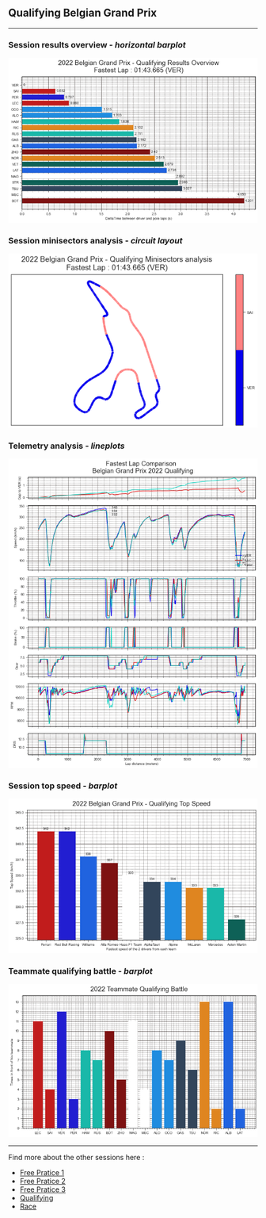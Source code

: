 ## Qualifying Belgian Grand Prix

---

### Session results overview - *horizontal barplot*

<img src="/output/2022-08-28_Belgian_Grand_Prix/qualifying_results_overview_white.png?raw=true"/>

### Session minisectors analysis - *circuit layout*

<img src="/output/2022-08-28_Belgian_Grand_Prix/qualifying_minisectors_analysis_white.png?raw=true"/>

### Telemetry analysis - *lineplots*

<img src="/output/2022-08-28_Belgian_Grand_Prix/fastest_laps_telemetry_analysis_white.png?raw=true"/>

### Session top speed - *barplot*

<img src="/output/2022-08-28_Belgian_Grand_Prix/topspeed_qualifying_white.png?raw=true"/>

### Teammate qualifying battle - *barplot*

<img src="/output/2022-08-28_Belgian_Grand_Prix/teammates_qualifying_battle_white.png?raw=true"/>

--- 

Find more about the other sessions here :
  - [Free Pratice 1](/page/FP1/2022-08-28_Belgian_Grand_Prix)  
  - [Free Pratice 2](/page/FP2/2022-08-28_Belgian_Grand_Prix) 
  - [Free Pratice 3](/page/FP3/2022-08-28_Belgian_Grand_Prix)
  - [Qualifying](/page/Qualifying/2022-08-28_Belgian_Grand_Prix) 
  - [Race](/page/Race/2022-08-28_Belgian_Grand_Prix)